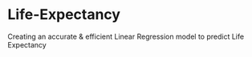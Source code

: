 # Life-Expectancy
Creating an accurate &amp; efficient Linear Regression model to predict Life Expectancy
